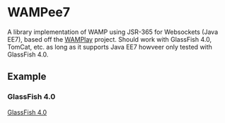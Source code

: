 WAMPee7
=======

A library implementation of WAMP using JSR-365 for Websockets (Java EE7), based off the [WAMPlay](http://github.com/blopker/WAMPlay) project. Should work with GlassFish 4.0, TomCat, etc. as long as it supports Java EE7 howveer only tested with GlassFish 4.0.

## Example
### GlassFish 4.0
[GlassFish 4.0](https://github.com/bbody/GlassFishWAMP)


